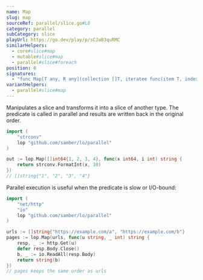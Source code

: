 ```yaml
---
name: Map
slug: map
sourceRef: parallel/slice.go#L8
category: parallel
subCategory: slice
playUrl: https://go.dev/play/p/sCJaB3quRMC
similarHelpers:
  - core#slice#map
  - mutable#slice#map
  - parallel#slice#foreach
position: 0
signatures:
  - "func Map[T any, R any](collection []T, iteratee func(item T, index int) R) []R"
variantHelpers:
  - parallel#slice#map
---
```


Manipulates a slice and transforms it into a slice of another type. The predicate is called in parallel and results are written back in the original order.

```go
import (
    "strconv"
    lop "github.com/samber/lo/parallel"
)

out := lop.Map([]int64{1, 2, 3, 4}, func(x int64, i int) string {
    return strconv.FormatInt(x, 10)
})
// []string{"1", "2", "3", "4"}
```

Parallel execution is useful when the predicate is slow or I/O-bound:

```go
import (
    "net/http"
    "io"
    lop "github.com/samber/lo/parallel"
)

urls := []string{"https://example.com/a", "https://example.com/b"}
pages := lop.Map(urls, func(u string, _ int) string {
    resp, _ := http.Get(u)
    defer resp.Body.Close()
    b, _ := io.ReadAll(resp.Body)
    return string(b)
})
// pages keeps the same order as urls
```


